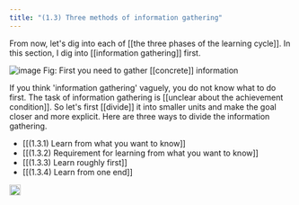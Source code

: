 ```yaml
---
title: "(1.3) Three methods of information gathering"
---
```


From now, let's dig into each of [[the three phases of the learning cycle]]. In this section, I dig into [[information gathering]] first.

![image](https://gyazo.com/00f3779dd0d8a7d8be0ca149669b6c1f/thumb/1000)
Fig: First you need to gather [[concrete]] information

If you think 'information gathering' vaguely, you do not know what to do first. The task of information gathering is [[unclear about the achievement condition]]. So let's first [[divide]] it into smaller units and make the goal closer and more explicit. Here are three ways to divide the information gathering.

- [[(1.3.1) Learn from what you want to know]]
- [[(1.3.2) Requirement for learning from what you want to know]]
- [[(1.3.3) Learn roughly first]]
- [[(1.3.4) Learn from one end]]

<img src='https://scrapbox.io/api/pages/nishio/en/icon' alt='en.icon' height="19.5"/>